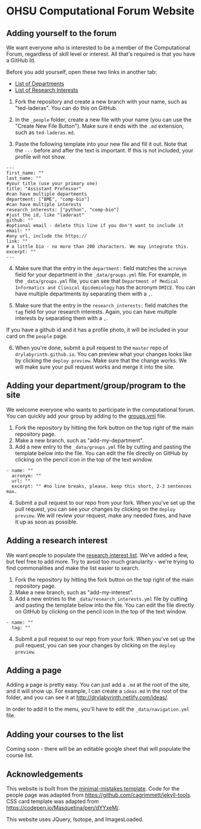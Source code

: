 # OHSU Computational Forum Website

## Adding yourself to the forum

We want everyone who is interested to be a member of the Computational Forum, regardless of skill level or interest. All that's required is that you have a GitHub Id.

Before you add yourself, open these two links in another tab:

- [List of Departments](https://github.com/drylabyrinth/drylabyrinth.github.io/blob/master/_data/groups.yml)  
- [List of Research Interests](https://github.com/drylabyrinth/drylabyrinth.github.io/blob/master/_data/research_interests.yml)

1. Fork the repository and create a new branch with your name, such as "ted-laderas". You can do this on GitHub.

2. In the `_people` folder, create a new file with your name (you can use the "Create New File Button"). Make sure it ends with the `.md` extension, such as `ted-laderas.md`.

3. Paste the following template into your new file and fill it out. Note that the `---` before and after the text is important. If this is not included, your profile will not show.

```
---
first_name: ""      
last_name: ""  
#your title (use your primary one)
title: "Assistant Professor" 
#can have multiple departments
department: ["BME", "comp-bio"]   
#can have multiple interests 
research_interests: ["python", "comp-bio"]  
#just the id, like "laderast"
github: ""
#optional email - delete this line if you don't want to include it
email: ""
#any url, include the https:// 
link: ""   
# a little bio - no more than 200 characters. We may integrate this.
excerpt: "" 
---
```
4. Make sure that the entry in the `department:` field matches the `acronym` field for your department in the `_data/groups.yml` file. For example, in the `_data/groups.yml` file, you can see that `Department of Medical Informatics and Clinical Epidemiology` has the acronym `DMICE`. You can have multiple departments by separating them with a `,`.

5. Make sure that the entry in the `research_interests:` field matches the `tag` field for your research interests. Again, you can have multiple interests by separating them with a `,`.

If you have a github id and it has a profile photo, it will be included in your card on the `people` page. 

6. When you're done, submit a pull request to the `master` repo of `drylabyrinth.github.io`. You can preview what your changes looks like by clicking the `deploy preview`. Make sure that the change works. We will make sure your pull request works and merge it into the site.

## Adding your department/group/program to the site

We welcome everyone who wants to participate in the computational forum. You can quickly add your group by adding to the [groups.yml](https://github.com/drylabyrinth/drylabyrinth.github.io/blob/master/_data/groups.yml) file.

1. Fork the repository by hitting the fork button on the top right of the main repository page.
2. Make a new branch, such as "add-my-department".
3. Add a new entry to the `_data/groups.yml` file by cutting and pasting the template below into the file. You can edit the file directly on GitHub by clicking on the pencil icon in the top of the text window.

```
- name: ""
  acronym: ""
  url: ""
  excerpt: "" #no line breaks, please. keep this short, 2-3 sentences max.
```
4. Submit a pull request to our repo from your fork. When you've set up the pull request, you can see your changes by clicking on the `deploy preview`. We will review your request, make any needed fixes, and have it up as soon as possible.

## Adding a research interest

We want people to populate the [research interest list](https://github.com/drylabyrinth/drylabyrinth.github.io/blob/master/_data/research_interests.yml). We've added a few, but feel free to add more. Try to avoid too much granularity - we're trying to find commonalities and make the list easier to search.

1. Fork the repository by hitting the fork button on the top right of the main repository page.
2. Make a new branch, such as "add-my-interest".
3. Add a new entries to the `_data/research_interests.yml` file by cutting and pasting the template below into the file. You can edit the file directly on GitHub by clicking on the pencil icon in the top of the text window.

```
- name: ""
  tag: ""
```

4. Submit a pull request to our repo from your fork. When you've set up the pull request, you can see your changes by clicking on the `deploy preview`. 

## Adding a page

Adding a page is pretty easy. You can just add a `.md` at the root of the site, and it will show up. For example, I can create a `ideas.md` in the root of the folder, and you can see it at http://drylabyrinth.netlify.com/ideas/.

In order to add it to the menu, you'll have to edit the `_data/navigation.yml` file. 

## Adding your courses to the list

Coming soon - there will be an editable google sheet that will populate the course list.

## Acknowledgements

This website is built from the [minimal-mistakes template](https://mmistakes.github.io/minimal-mistakes/). Code for the people page was adapted from https://github.com/cagrimmett/jekyll-tools. CSS card template was adapted from https://codepen.io/Masquetina/pen/dYYxeM/. 

This website uses JQuery, Isotope, and ImagesLoaded.
